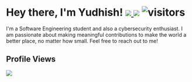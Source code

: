 # Hey there, I'm Yudhish!  <a href="mailto:tectrixtech2@gmail.com"><img src="https://img.shields.io/badge/Gmail-%23D14836.svg?&style=for-the-badge&logo=gmail&logoColor=white"></a><a href="https://www.linkedin.com/in/yudhishmaran/"> <img src="https://img.shields.io/badge/LinkedIn-0077B5?style=for-the-badge&logo=linkedin&logoColor=white" ></a>  ![visitors](https://visitor-badge.glitch.me/badge?page_id=yudhishmaran.yudhishmaran)
I'm a Software Engineering student and also a cybersecurity enthusiast. I am passionate about making meaningful contributions to make the world a better place, no matter how small. Feel free to reach out to me! </br>


  


## Profile Views
<img align='left' src="https://profile-counter.glitch.me/yudhishmaran/count.svg">







<!--
**Tectrix-tech/Tectrix-tech** is a ✨ _special_ ✨ repository because its `README.md` (this file) appears on your GitHub profile.

Here are some ideas to get you started:

- 🔭 I’m currently working on ...
- 🌱 I’m currently learning ...
- 👯 I’m looking to collaborate on ...
- 🤔 I’m looking for help with ...
- 💬 Ask me about ...
- 📫 How to reach me: ...
- 😄 Pronouns: ...
- ⚡ Fun fact: ...
-->
